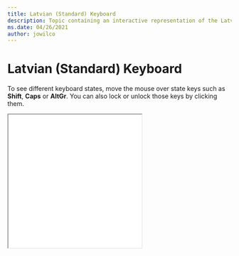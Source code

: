 ```yaml
--- 
title: Latvian (Standard) Keyboard 
description: Topic containing an interactive representation of the Latvian (Standard) Keyboard 
ms.date: 04/26/2021 
author: jowilco 
--- 
```

 
# Latvian (Standard) Keyboard 
 
To see different keyboard states, move the mouse over state keys such as **Shift**, **Caps** or **AltGr**. You can also lock or unlock those keys by clicking them. 
 
<iframe src="kbdlvst.html" height="300"></iframe> 
